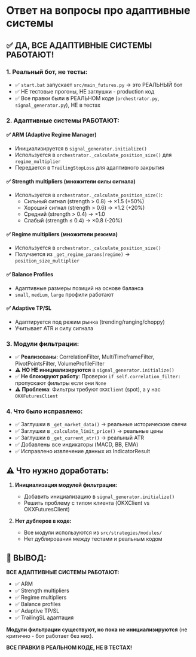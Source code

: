 # Ответ на вопросы про адаптивные системы

## ✅ **ДА, ВСЕ АДАПТИВНЫЕ СИСТЕМЫ РАБОТАЮТ!**

### 1. **Реальный бот, не тесты:**
- ✅ `start.bat` запускает `src/main_futures.py` → это РЕАЛЬНЫЙ бот
- ✅ НЕ тестовые прогоны, НЕ заглушки - production код
- ✅ Все правки были в РЕАЛЬНОМ коде (`orchestrator.py`, `signal_generator.py`), НЕ в тестах

### 2. **Адаптивные системы РАБОТАЮТ:**

#### ✅ **ARM (Adaptive Regime Manager)**
- Инициализируется в `signal_generator.initialize()`
- Используется в `orchestrator._calculate_position_size()` для `regime_multiplier`
- Передается в `TrailingStopLoss` для адаптивного закрытия

#### ✅ **Strength multipliers (множители силы сигнала)**
- Используется в `orchestrator._calculate_position_size()`:
  - Сильный сигнал (strength > 0.8) → ×1.5 (+50%)
  - Хороший сигнал (strength > 0.6) → ×1.2 (+20%)
  - Средний (strength > 0.4) → ×1.0
  - Слабый (strength ≤ 0.4) → ×0.8 (-20%)

#### ✅ **Regime multipliers (множители режима)**
- Используется в `orchestrator._calculate_position_size()`
- Получается из `_get_regime_params(regime)` → `position_size_multiplier`

#### ✅ **Balance Profiles**
- Адаптивные размеры позиций на основе баланса
- `small`, `medium`, `large` профили работают

#### ✅ **Adaptive TP/SL**
- Адаптируется под режим рынка (trending/ranging/choppy)
- Учитывает ATR и силу сигнала

### 3. **Модули фильтрации:**
- ✅ **Реализованы**: CorrelationFilter, MultiTimeframeFilter, PivotPointsFilter, VolumeProfileFilter
- ⚠️ **НО НЕ инициализируются** в `signal_generator.initialize()`
- ✅ **Не блокируют работу**: Проверки `if self.correlation_filter:` пропускают фильтры если они `None`
- ⚠️ **Проблема**: Фильтры требуют `OKXClient` (spot), а у нас `OKXFuturesClient`

### 4. **Что было исправлено:**
- ✅ Заглушки в `_get_market_data()` → реальные исторические свечи
- ✅ Заглушки в `_calculate_limit_price()` → реальные цены
- ✅ Заглушки в `_get_current_atr()` → реальный ATR
- ✅ Добавлены все индикаторы (MACD, BB, EMA)
- ✅ Исправлено извлечение данных из IndicatorResult

## ⚠️ Что нужно доработать:

1. **Инициализация модулей фильтрации:**
   - Добавить инициализацию в `signal_generator.initialize()`
   - Решить проблему с типом клиента (OKXClient vs OKXFuturesClient)

2. **Нет дублеров в коде:**
   - Все модули используются из `src/strategies/modules/`
   - Нет дублирования между тестами и реальным кодом

## 🎯 **ВЫВОД:**

**ВСЕ АДАПТИВНЫЕ СИСТЕМЫ РАБОТАЮТ:**
- ✅ ARM
- ✅ Strength multipliers
- ✅ Regime multipliers
- ✅ Balance profiles
- ✅ Adaptive TP/SL
- ✅ TrailingSL адаптация

**Модули фильтрации существуют, но пока не инициализируются** (не критично - бот работает без них).

**ВСЕ ПРАВКИ В РЕАЛЬНОМ КОДЕ, НЕ В ТЕСТАХ!**


